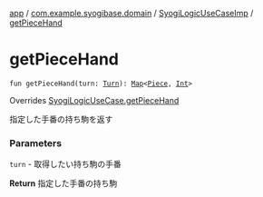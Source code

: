 [app](../../index.md) / [com.example.syogibase.domain](../index.md) / [SyogiLogicUseCaseImp](index.md) / [getPieceHand](./get-piece-hand.md)

# getPieceHand

`fun getPieceHand(turn: `[`Turn`](../../com.example.syogibase.data.value/-turn/index.md)`): `[`Map`](https://kotlinlang.org/api/latest/jvm/stdlib/kotlin.collections/-map/index.html)`<`[`Piece`](../../com.example.syogibase.data.entity/-piece/index.md)`, `[`Int`](https://kotlinlang.org/api/latest/jvm/stdlib/kotlin/-int/index.html)`>`

Overrides [SyogiLogicUseCase.getPieceHand](../-syogi-logic-use-case/get-piece-hand.md)

指定した手番の持ち駒を返す

### Parameters

`turn` - 取得したい持ち駒の手番

**Return**
指定した手番の持ち駒

